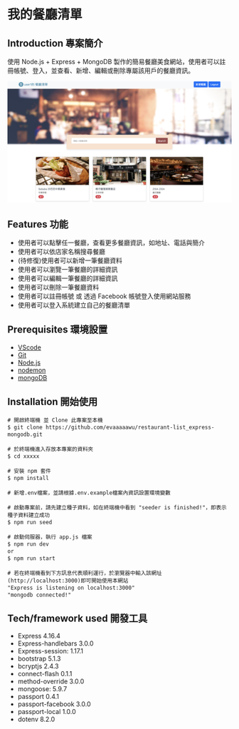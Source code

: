 # 我的餐廳清單

## **Introduction 專案簡介**

使用 Node.js + Express + MongoDB 製作的簡易餐廳美食網站，使用者可以註冊帳號、登入，並查看、新增、編輯或刪除專屬該用戶的餐廳資訊。

![](public/screenshots/screenshot_index.png)

## **Features 功能**

- 使用者可以點擊任一餐廳，查看更多餐廳資訊，如地址、電話與簡介
- 使用者可以依店家名稱搜尋餐廳
- (待修復)使用者可以新增一筆餐廳資料
- 使用者可以瀏覽一筆餐廳的詳細資訊
- 使用者可以編輯一筆餐廳的詳細資訊
- 使用者可以刪除一筆餐廳資料
- 使用者可以註冊帳號 或 透過 Facebook 帳號登入使用網站服務
- 使用者可以登入系統建立自己的餐廳清單

## **Prerequisites 環境設置**

- [VScode](https://code.visualstudio.com/)
- [Git](https://git-scm.com/downloads)
- [Node.js](https://nodejs.org/en/)
- [nodemon](https://www.npmjs.com/package/nodemon)
- [mongoDB](https://www.mongodb.com/)

## **Installation 開始使用**

```
# 開啟終端機 並 Clone 此專案至本機
$ git clone https://github.com/evaaaaawu/restaurant-list_express-mongodb.git

# 於終端機進入存放本專案的資料夾
$ cd xxxxx

# 安裝 npm 套件
$ npm install

# 新增.env檔案，並請根據.env.example檔案內資訊設置環境變數

# 啟動專案前，請先建立種子資料，如在終端機中看到 "seeder is finished!"，即表示種子資料建立成功
$ npm run seed

# 啟動伺服器，執行 app.js 檔案
$ npm run dev 
or
$ npm run start

# 若在終端機看到下方訊息代表順利運行，於瀏覽器中輸入該網址(http://localhost:3000)即可開始使用本網站
"Express is listening on localhost:3000"
"mongodb connected!"
```

## **Tech/framework used 開發工具**

- Express 4.16.4
- Express-handlebars 3.0.0
- Express-session: 1.17.1
- bootstrap 5.1.3
- bcryptjs 2.4.3
- connect-flash 0.1.1
- method-override 3.0.0
- mongoose: 5.9.7
- passport 0.4.1
- passport-facebook 3.0.0
- passport-local 1.0.0
- dotenv 8.2.0